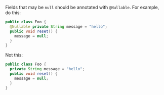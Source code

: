 

Fields that may be `null` should be annotated with `@Nullable`. For example, do
this:

```java {.good}
public class Foo {
  @Nullable private String message = "hello";
  public void reset() {
    message = null;
  }
}
```

Not this:

```java {.bad}
public class Foo {
  private String message = "hello";
  public void reset() {
    message = null;
  }
}
```
